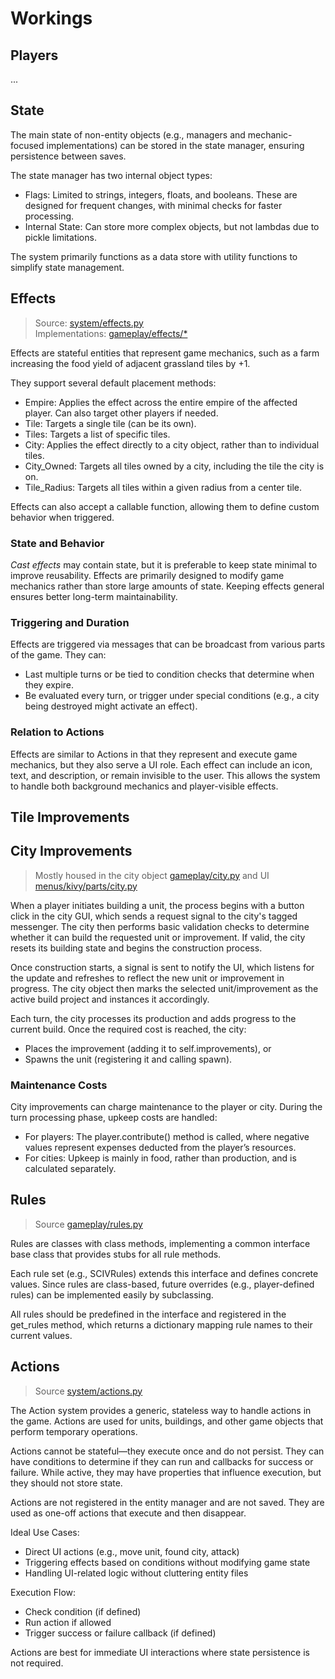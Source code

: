 # Workings

## Players

...

## State  

The main state of non-entity objects (e.g., managers and mechanic-focused implementations) can be stored in the state manager, ensuring persistence between saves.  

The state manager has two internal object types:  

- Flags: Limited to strings, integers, floats, and booleans. These are designed for frequent changes, with minimal checks for faster processing.  
- Internal State: Can store more complex objects, but not lambdas due to pickle limitations.  

The system primarily functions as a data store with utility functions to simplify state management.

## Effects

> Source: [system/effects.py](./system/effects.py)  
> Implementations: [gameplay/effects/*](./gameplay/effects)

Effects are stateful entities that represent game mechanics, such as a farm increasing the food yield of adjacent grassland tiles by +1.  

They support several default placement methods:

- Empire: Applies the effect across the entire empire of the affected player. Can also target other players if needed.  
- Tile: Targets a single tile (can be its own).  
- Tiles: Targets a list of specific tiles.  
- City: Applies the effect directly to a city object, rather than to individual tiles.  
- City_Owned: Targets all tiles owned by a city, including the tile the city is on.  
- Tile_Radius: Targets all tiles within a given radius from a center tile.  

Effects can also accept a callable function, allowing them to define custom behavior when triggered.

### State and Behavior  

*Cast effects* may contain state, but it is preferable to keep state minimal to improve reusability. Effects are primarily designed to modify game mechanics rather than store large amounts of state. Keeping effects general ensures better long-term maintainability.

### Triggering and Duration  

Effects are triggered via messages that can be broadcast from various parts of the game. They can:  

- Last multiple turns or be tied to condition checks that determine when they expire.  
- Be evaluated every turn, or trigger under special conditions (e.g., a city being destroyed might activate an effect).  

### Relation to Actions  

Effects are similar to Actions in that they represent and execute game mechanics, but they also serve a UI role. Each effect can include an icon, text, and description, or remain invisible to the user. This allows the system to handle both background mechanics and player-visible effects.

## Tile Improvements

## City Improvements

> Mostly housed in the city object [gameplay/city.py](./gameplay/city.py) and UI [menus/kivy/parts/city.py](./menus/kivy/parts/city.py)

When a player initiates building a unit, the process begins with a button click in the city GUI, which sends a request signal to the city's tagged messenger. The city then performs basic validation checks to determine whether it can build the requested unit or improvement. If valid, the city resets its building state and begins the construction process.

Once construction starts, a signal is sent to notify the UI, which listens for the update and refreshes to reflect the new unit or improvement in progress. The city object then marks the selected unit/improvement as the active build project and instances it accordingly.

Each turn, the city processes its production and adds progress to the current build. Once the required cost is reached, the city:

- Places the improvement (adding it to self.improvements), or
- Spawns the unit (registering it and calling spawn).

### Maintenance Costs

City improvements can charge maintenance to the player or city. During the turn processing phase, upkeep costs are handled:

- For players: The player.contribute() method is called, where negative values represent expenses deducted from the player’s resources.
- For cities: Upkeep is mainly in food, rather than production, and is calculated separately.

## Rules

> Source [gameplay/rules.py](./gameplay/rules.py)

Rules are classes with class methods, implementing a common interface base class that provides stubs for all rule methods.

Each rule set (e.g., SCIVRules) extends this interface and defines concrete values. Since rules are class-based, future overrides (e.g., player-defined rules) can be implemented easily by subclassing.

All rules should be predefined in the interface and registered in the get_rules method, which returns a dictionary mapping rule names to their current values.

## Actions

> Source [system/actions.py](./system/actions.py)

The Action system provides a generic, stateless way to handle actions in the game. Actions are used for units, buildings, and other game objects that perform temporary operations.

Actions cannot be stateful—they execute once and do not persist. They can have conditions to determine if they can run and callbacks for success or failure. While active, they may have properties that influence execution, but they should not store state.

Actions are not registered in the entity manager and are not saved. They are used as one-off actions that execute and then disappear.

Ideal Use Cases:

- Direct UI actions (e.g., move unit, found city, attack)
- Triggering effects based on conditions without modifying game state
- Handling UI-related logic without cluttering entity files

Execution Flow:

- Check condition (if defined)
- Run action if allowed
- Trigger success or failure callback (if defined)

Actions are best for immediate UI interactions where state persistence is not required.
